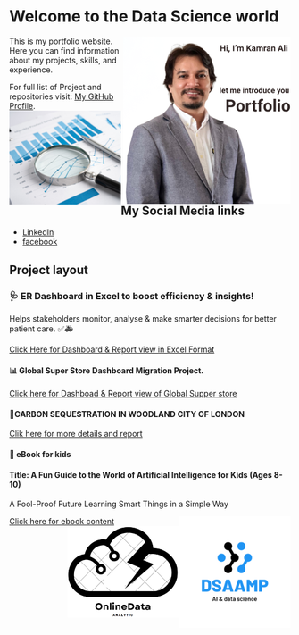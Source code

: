 # Welcome to the Data Science world 
<img src="../assets/my_pic3.png" alt="Logo" width="300" align="right"/>
This is my portfolio website. Here you can find information about my projects, skills, and experience.

For full list of Project and repositories visit: [My GitHub Profile](https://github.com/alicamran).
<img src="../assets/design.png"  alt="Screenshot3" style="width:200px; transition: transform 0.3s;" onmouseover="this.style.transform='s  cale(1.5)'" onmouseout="this.style.transform='scale(1)'" align="left"/>
## My Social Media links

- [LinkedIn](https://www.linkedin.com/in/kamranaliuk/)
- [facebook](https://www.facebook.com/alicamran)


## Project layout
### 🩺 ER Dashboard in Excel to boost efficiency & insights!
Helps stakeholders monitor, analyse & make smarter decisions for better patient care. ✅🚑

[Click Here for Dashboard & Report view in Excel Format][def]

#### 📊 Global Super Store Dashboard Migration Project.

[Click here for Dashboad & Report view of Global Supper store](./projects/project1.md)

#### 🌳CARBON SEQUESTRATION IN WOODLAND CITY OF LONDON

[Clik here for more details and report](./projects/project2.md)

#### 📖 eBook for kids 
#### Title: A Fun Guide to the World of Artificial Intelligence for Kids (Ages 8-10)
A Fool-Proof Future Learning Smart Things in a Simple Way 

[Click here for ebook content](./projects/test.md)
<img src="../assets/science.png" alt="Logo" width="200" align="right"/>
<img src="../assets/Logo1.png" alt="Logo" width="200" align="right"/>


[def]: /assets/Hoptial_project.xlsx